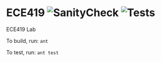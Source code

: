 # ECE419 ![SanityCheck](https://github.com/wbh123456/ECE419/workflows/SanityCheck/badge.svg) ![Tests](https://github.com/wbh123456/ECE419/workflows/Tests/badge.svg)

ECE419 Lab

To build, run: 
```ant```

To test, run:
```ant test```
